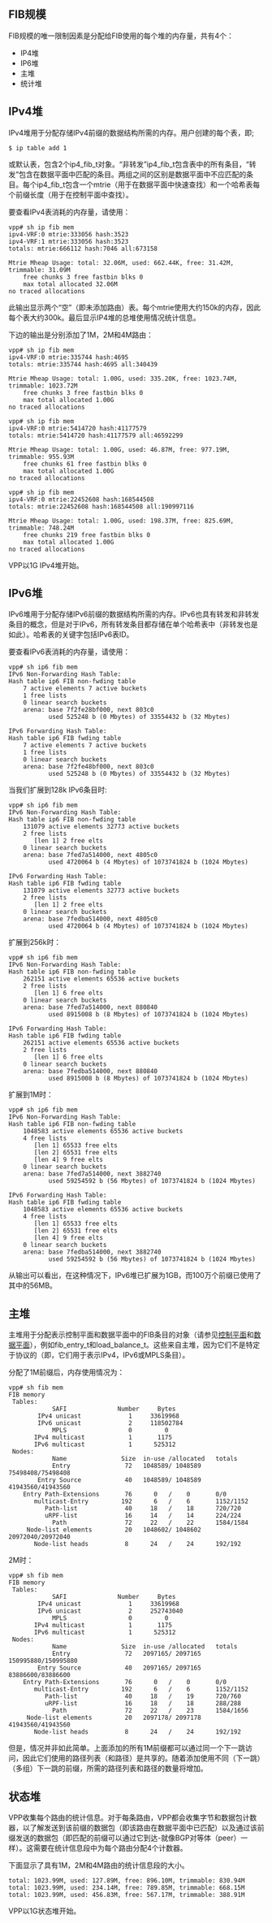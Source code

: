 ## FIB规模
FIB规模的唯一限制因素是分配给FIB使用的每个堆的内存量，共有4个：
* IP4堆
* IP6堆
* 主堆
* 统计堆

## IPv4堆
IPv4堆用于分配存储IPv4前缀的数据结构所需的内存。用户创建的每个表，即;
```
$ ip table add 1
```
或默认表，包含2个ip4_fib_t对象。“非转发”ip4_fib_t包含表中的所有条目，“转发”包含在数据平面中匹配的条目。两组之间的区别是数据平面中不应匹配的条目。每个ip4_fib_t包含一个mtrie（用于在数据平面中快速查找）和一个哈希表每个前缀长度（用于在控制平面中查找）。

要查看IPv4表消耗的内存量，请使用：

```
vpp# sh ip fib mem
ipv4-VRF:0 mtrie:333056 hash:3523
ipv4-VRF:1 mtrie:333056 hash:3523
totals: mtrie:666112 hash:7046 all:673158

Mtrie Mheap Usage: total: 32.06M, used: 662.44K, free: 31.42M, trimmable: 31.09M
    free chunks 3 free fastbin blks 0
    max total allocated 32.06M
no traced allocations
```
此输出显示两个“空”（即未添加路由）表。每个mtrie使用大约150k的内存，因此每个表大约300k。最后显示IP4堆的总堆使用情况统计信息。

下边的输出是分别添加了1M，2M和4M路由：
```
vpp# sh ip fib mem
ipv4-VRF:0 mtrie:335744 hash:4695
totals: mtrie:335744 hash:4695 all:340439

Mtrie Mheap Usage: total: 1.00G, used: 335.20K, free: 1023.74M, trimmable: 1023.72M
    free chunks 3 free fastbin blks 0
    max total allocated 1.00G
no traced allocations
```

```
vpp# sh ip fib mem
ipv4-VRF:0 mtrie:5414720 hash:41177579
totals: mtrie:5414720 hash:41177579 all:46592299

Mtrie Mheap Usage: total: 1.00G, used: 46.87M, free: 977.19M, trimmable: 955.93M
    free chunks 61 free fastbin blks 0
    max total allocated 1.00G
no traced allocations
```

```
vpp# sh ip fib mem
ipv4-VRF:0 mtrie:22452608 hash:168544508
totals: mtrie:22452608 hash:168544508 all:190997116

Mtrie Mheap Usage: total: 1.00G, used: 198.37M, free: 825.69M, trimmable: 748.24M
    free chunks 219 free fastbin blks 0
    max total allocated 1.00G
no traced allocations
```
VPP以1G IPv4堆开始。

## IPv6堆
IPv6堆用于分配存储IPv6前缀的数据结构所需的内存。IPv6也具有转发和非转发条目的概念，但是对于IPv6，所有转发条目都存储在单个哈希表中（非转发也是如此）。哈希表的关键字包括IPv6表ID。

要查看IPv6表消耗的内存量，请使用：
```
vpp# sh ip6 fib mem
IPv6 Non-Forwarding Hash Table:
Hash table ip6 FIB non-fwding table
    7 active elements 7 active buckets
    1 free lists
    0 linear search buckets
    arena: base 7f2fe28bf000, next 803c0
           used 525248 b (0 Mbytes) of 33554432 b (32 Mbytes)

IPv6 Forwarding Hash Table:
Hash table ip6 FIB fwding table
    7 active elements 7 active buckets
    1 free lists
    0 linear search buckets
    arena: base 7f2fe48bf000, next 803c0
           used 525248 b (0 Mbytes) of 33554432 b (32 Mbytes)
```

当我们扩展到128k IPv6条目时:

```
vpp# sh ip6 fib mem
IPv6 Non-Forwarding Hash Table:
Hash table ip6 FIB non-fwding table
    131079 active elements 32773 active buckets
    2 free lists
       [len 1] 2 free elts
    0 linear search buckets
    arena: base 7fed7a514000, next 4805c0
           used 4720064 b (4 Mbytes) of 1073741824 b (1024 Mbytes)

IPv6 Forwarding Hash Table:
Hash table ip6 FIB fwding table
    131079 active elements 32773 active buckets
    2 free lists
       [len 1] 2 free elts
    0 linear search buckets
    arena: base 7fedba514000, next 4805c0
           used 4720064 b (4 Mbytes) of 1073741824 b (1024 Mbytes)
```

扩展到256k时：

```
vpp# sh ip6 fib mem
IPv6 Non-Forwarding Hash Table:
Hash table ip6 FIB non-fwding table
    262151 active elements 65536 active buckets
    2 free lists
       [len 1] 6 free elts
    0 linear search buckets
    arena: base 7fed7a514000, next 880840
           used 8915008 b (8 Mbytes) of 1073741824 b (1024 Mbytes)

IPv6 Forwarding Hash Table:
Hash table ip6 FIB fwding table
    262151 active elements 65536 active buckets
    2 free lists
       [len 1] 6 free elts
    0 linear search buckets
    arena: base 7fedba514000, next 880840
           used 8915008 b (8 Mbytes) of 1073741824 b (1024 Mbytes)
```

扩展到1M时：

```
vpp# sh ip6 fib mem
IPv6 Non-Forwarding Hash Table:
Hash table ip6 FIB non-fwding table
    1048583 active elements 65536 active buckets
    4 free lists
       [len 1] 65533 free elts
       [len 2] 65531 free elts
       [len 4] 9 free elts
    0 linear search buckets
    arena: base 7fed7a514000, next 3882740
           used 59254592 b (56 Mbytes) of 1073741824 b (1024 Mbytes)

IPv6 Forwarding Hash Table:
Hash table ip6 FIB fwding table
    1048583 active elements 65536 active buckets
    4 free lists
       [len 1] 65533 free elts
       [len 2] 65531 free elts
       [len 4] 9 free elts
    0 linear search buckets
    arena: base 7fedba514000, next 3882740
           used 59254592 b (56 Mbytes) of 1073741824 b (1024 Mbytes)
```

从输出可以看出，在这种情况下，IPv6堆已扩展为1GB，而100万个前缀已使用了其中的56MB。

## 主堆

主堆用于分配表示控制平面和数据平面中的FIB条目的对象（请参见[控制平面]()和[数据平面]()），例如fib_entry_t和load_balance_t。这些来自主堆，因为它们不是特定于协议的（即，它们用于表示IPv4，IPv6或MPLS条目）。

分配了1M前缀后，内存使用情况为：
```
vpp# sh fib mem
FIB memory
 Tables:
            SAFI              Number     Bytes
        IPv4 unicast             1     33619968
        IPv6 unicast             2     118502784
            MPLS                 0         0
       IPv4 multicast            1       1175
       IPv6 multicast            1      525312
 Nodes:
            Name               Size  in-use /allocated   totals
            Entry               72   1048589/ 1048589    75498408/75498408
        Entry Source            40   1048589/ 1048589    41943560/41943560
    Entry Path-Extensions       76      0   /    0       0/0
       multicast-Entry         192      6   /    6       1152/1152
          Path-list             40     18   /    18      720/720
          uRPF-list             16     14   /    14      224/224
            Path                72     22   /    22      1584/1584
     Node-list elements         20   1048602/ 1048602    20972040/20972040
       Node-list heads          8      24   /    24      192/192
```

2M时：

```
vpp# sh fib mem
FIB memory
 Tables:
            SAFI              Number     Bytes
        IPv4 unicast             1     33619968
        IPv6 unicast             2     252743040
            MPLS                 0         0
       IPv4 multicast            1       1175
       IPv6 multicast            1      525312
 Nodes:
            Name               Size  in-use /allocated   totals
            Entry               72   2097165/ 2097165    150995880/150995880
        Entry Source            40   2097165/ 2097165    83886600/83886600
    Entry Path-Extensions       76      0   /    0       0/0
       multicast-Entry         192      6   /    6       1152/1152
          Path-list             40     18   /    19      720/760
          uRPF-list             16     18   /    18      288/288
            Path                72     22   /    23      1584/1656
     Node-list elements         20   2097178/ 2097178    41943560/41943560
       Node-list heads          8      24   /    24      192/192
```

但是，情况并非如此简单。上面添加的所有1M前缀都可以通过同一个下一跳访问，因此它们使用的路径列表（和路径）是共享的。随着添加使用不同（下一跳）（多组）下一跳的前缀，所需的路径列表和路径的数量将增加。

## 状态堆

VPP收集每个路由的统计信息。对于每条路由，VPP都会收集字节和数据包计数器，以了解发送到该前缀的数据包（即该路由在数据平面中已匹配）以及通过该前缀发送的数据包（即匹配的前缀可以通过它到达-就像BGP对等体（peer）一样）。这需要在统计信息段中为每个路由分配4个计数器。

下面显示了具有1M，2M和4M路由的统计信息段的大小。
```
total: 1023.99M, used: 127.89M, free: 896.10M, trimmable: 830.94M
total: 1023.99M, used: 234.14M, free: 789.85M, trimmable: 668.15M
total: 1023.99M, used: 456.83M, free: 567.17M, trimmable: 388.91M
```
VPP以1G状态堆开始。
